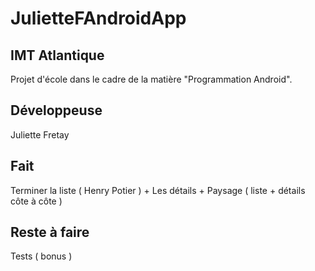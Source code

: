 # JulietteFAndroidApp

## IMT Atlantique
Projet d'école dans le cadre de la matière "Programmation Android".

## Développeuse
Juliette Fretay

## Fait
Terminer la liste ( Henry Potier ) + Les détails + Paysage ( liste + détails côte à côte ) 

## Reste à faire
Tests ( bonus )
